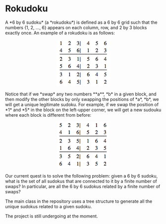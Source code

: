 # Rokudoku

<p>
A *6 by 6 sudoku* (a *rokudoku*) is defined as a 6 by 6 grid such that the numbers {1, 2, ..., 6} appears on each column, row, and 2 by 3 blocks exactly once. An example of a rokudoku is as follows:

<center>
<img src = doc/rokudoku2.png> 
</center>

<p>
Notice that if we *swap* any two numbers **a**, *b* in a given block, and then modify the other blocks by only swapping the positions of *a*, *b*, we will get a unique legitimate sudoku. For example, if we swap the position of *1* and *5* in the block on the left-upper corner, we will get a new sudouku where each block is different from before:

<center>
<img src = doc/rokudoku1.png> 
</center>
      
 <p>
 Our current quest is to solve the following problem: given a 6 by 6 sudoku, what is the set of all sudokus  that are connected to it by a finite number of swaps? In particular, are all the 6 by 6 sudokus related by a finite number of swaps?
 
 <p>
 The main class in the repository uses a tree structure to generate all the unique sudokus related to a given sudoku. 
 
 <p>
 The project is still undergoing at the moment.
